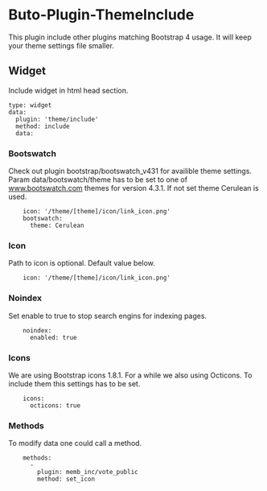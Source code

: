 # Buto-Plugin-ThemeInclude
This plugin include other plugins matching Bootstrap 4 usage. It will keep your theme settings file smaller.
## Widget
Include widget in html head section.
```
type: widget
data:
  plugin: 'theme/include'
  method: include
  data:
```
### Bootswatch
Check out plugin bootstrap/bootswatch_v431 for availible theme settings. Param data/bootswatch/theme has to be set to one of www.bootswatch.com themes for version 4.3.1. If not set theme Cerulean is used.
```
    icon: '/theme/[theme]/icon/link_icon.png'
    bootswatch:
      theme: Cerulean
```
### Icon
Path to icon is optional. Default value below.
```
    icon: '/theme/[theme]/icon/link_icon.png'
```
### Noindex
Set enable to true to stop search engins for indexing pages.
```
    noindex:
      enabled: true
```

### Icons
We are using Bootstrap icons 1.8.1.
For a while we also using Octicons. To include them this settings has to be set.
```
    icons:
      octicons: true
```

### Methods
To modify data one could call a method.
```
    methods:
      -
        plugin: memb_inc/vote_public
        method: set_icon
```
